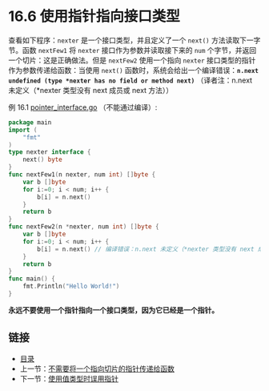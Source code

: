 # 16.6 使用指针指向接口类型

查看如下程序：`nexter` 是一个接口类型，并且定义了一个 `next()` 方法读取下一字节。函数 `nextFew1` 将 `nexter` 接口作为参数并读取接下来的 `num` 个字节，并返回一个切片：这是正确做法。但是 `nextFew2` 使用一个指向 `nexter` 接口类型的指针作为参数传递给函数：当使用 `next()` 函数时，系统会给出一个编译错误：**`n.next undefined (type *nexter has no field or method next)`** （译者注：n.next 未定义（*nexter 类型没有 next 成员或 next 方法））

例 16.1 [pointer_interface.go](examples/chapter_16/pointer_interface.go) （不能通过编译）:

```go
package main
import (
    "fmt"
)
type nexter interface {
    next() byte
}
func nextFew1(n nexter, num int) []byte {
    var b []byte
    for i:=0; i < num; i++ {
        b[i] = n.next()
    }
    return b
}
func nextFew2(n *nexter, num int) []byte {
    var b []byte
    for i:=0; i < num; i++ {
        b[i] = n.next() // 编译错误：n.next 未定义（*nexter 类型没有 next 成员或 next 方法）
    }
    return b
}
func main() {
    fmt.Println("Hello World!")
}
```

**永远不要使用一个指针指向一个接口类型，因为它已经是一个指针。**

## 链接

- [目录](getting-started.md)
- 上一节：[不需要将一个指向切片的指针传递给函数](16.5.md)
- 下一节：[使用值类型时误用指针](16.7.md)
